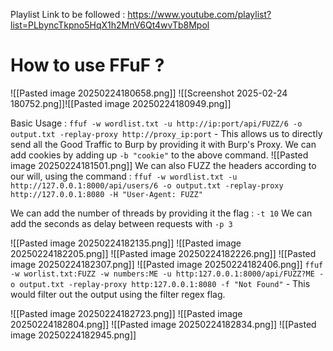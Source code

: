 Playlist Link to be followed : https://www.youtube.com/playlist?list=PLbyncTkpno5HqX1h2MnV6Qt4wvTb8Mpol


# How to use FFuF ? 
![[Pasted image 20250224180658.png]]
![[Screenshot 2025-02-24 180752.png]]![[Pasted image 20250224180949.png]]

Basic Usage : `ffuf -w wordlist.txt -u http://ip:port/api/FUZZ/6 -o output.txt -replay-proxy http://proxy_ip:port` - This allows us to directly send all the Good Traffic to Burp by providing it with Burp's Proxy.
We can add cookies by adding up `-b "cookie"` to the above command.
![[Pasted image 20250224181501.png]]
We can also FUZZ the headers according to our will, using the command : `ffuf -w wordlist.txt -u http://127.0.0.1:8000/api/users/6 -o output.txt -replay-proxy http://127.0.0.1:8080 -H "User-Agent: FUZZ"`

We can add the number of threads by providing it the flag : `-t 10`
We can add the seconds as delay between requests with `-p 3`

![[Pasted image 20250224182135.png]]
![[Pasted image 20250224182205.png]]
![[Pasted image 20250224182226.png]]
![[Pasted image 20250224182307.png]]
![[Pasted image 20250224182406.png]]
`ffuf -w worlist.txt:FUZZ -w numbers:ME -u http:127.0.0.1:8000/api/FUZZ?ME -o output.txt -replay-proxy http:127.0.0.1:8080 -f "Not Found"` - This would filter out the output using the filter regex flag.

![[Pasted image 20250224182723.png]]
![[Pasted image 20250224182804.png]]
![[Pasted image 20250224182834.png]]
![[Pasted image 20250224182945.png]]
